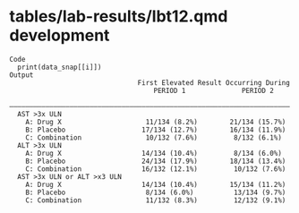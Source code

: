 # tables/lab-results/lbt12.qmd development

    Code
      print(data_snap[[i]])
    Output
                                    First Elevated Result Occurring During  
                                        PERIOD 1              PERIOD 2      
      ——————————————————————————————————————————————————————————————————————
      AST >3x ULN                                                           
        A: Drug X                     11/134 (8.2%)        21/134 (15.7%)   
        B: Placebo                   17/134 (12.7%)        16/134 (11.9%)   
        C: Combination                10/132 (7.6%)         8/132 (6.1%)    
      ALT >3x ULN                                                           
        A: Drug X                    14/134 (10.4%)         8/134 (6.0%)    
        B: Placebo                   24/134 (17.9%)        18/134 (13.4%)   
        C: Combination               16/132 (12.1%)         10/132 (7.6%)   
      AST >3x ULN or ALT >x3 ULN                                            
        A: Drug X                    14/134 (10.4%)        15/134 (11.2%)   
        B: Placebo                    8/134 (6.0%)          13/134 (9.7%)   
        C: Combination                11/132 (8.3%)         12/132 (9.1%)   

